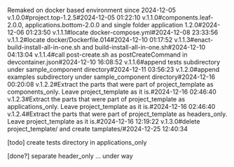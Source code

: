 Remaked on docker based environment since 2024-12-05
v.1.0.0#project.top-1.2.5#2024-12-05 01:22:10
v.1.1.0#components.leaf-2.0.0, applications.bottom-2.0.0 and single folder application 1.2.0#2024-12-06 01:23:50
v.1.1.1#locate docker-compose.yml#2024-12-08 23:33:56
v.1.1.2#locate docker/Dockerfile.014#2024-12-10 01:17:52
v.1.1.3#enact-build-install-all-in-one.sh and build-install-all-in-one.sh#2024-12-10 04:13:04
v.1.1.4#call post-create.sh as postCreateCommand in devcontainer.json#2024-12-10 16:08:52
v.1.1.6#append tests subdirectory under sample_component directory#2024-12-11 03:56:23
v.1.2.0#append examples subdirectory under sample_component directory#2024-12-16 00:20:08
v.1.2.2#Extract the parts that were part of project_template as components_only. Leave project_template as it is.#2024-12-16 02:46:40
v.1.2.3#Extract the parts that were part of project_template as applications_only. Leave project_template as it is.#2024-12-16 02:46:40
v.1.2.4#Extract the parts that were part of project_template as headers_only. Leave project_template as it is.#2024-12-16 12:19:22
v.1.3.0#delete project_template/ and create tamplates/#2024-12-25 12:40:34


[todo]
create tests directory in applications_only

[done?]
separate header_only ... under way


